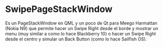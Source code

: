 SwipePageStackWindow
====================

Es un PageStackWindow en QML y un poco de Qt para Meego Harmattan (Nokia N9) que permite hacer un Swipe Right desde el borde y mostrar un menu (muy similar a como lo hace Blackberry 10) o hacer un Swipe Right desde el centro y simular un Back Button (como lo hace Sailfish OS).
